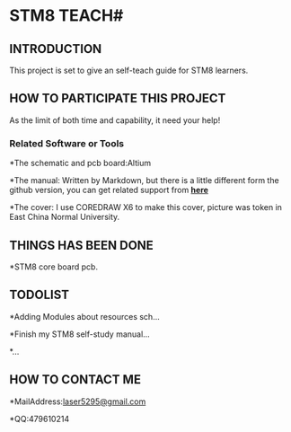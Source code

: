 # STM8 TEACH#

## INTRODUCTION ##
This project is set to give an self-teach guide for STM8 learners.

## HOW TO PARTICIPATE THIS PROJECT ##
As the limit of both time and capability, it need your help!

### Related Software or Tools ###
*The schematic and pcb board:Altium

*The manual: Written by Markdown, but there is a little different form the github version, you can get related support from [**here**](http://www.github.com/larrycai/kaiyuanbook)

*The cover: I use COREDRAW X6 to make this cover, picture was token in East China Normal University.
## THINGS HAS BEEN DONE ##

*STM8 core board pcb.

## TODOLIST ##

*Adding Modules about resources sch...

*Finish my STM8 self-study manual...

*...


## HOW TO CONTACT ME ##

*MailAddress:laser5295@gmail.com

*QQ:479610214


